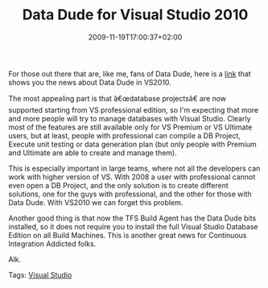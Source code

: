 ﻿---
title: "Data Dude for Visual Studio 2010"
description: ""
date: 2009-11-19T17:00:37+02:00
draft: false
tags: [Visual Studio Database Edition]
categories: [Visual Studio]
---
For those out there that are, like me, fans of Data Dude, here is a [link](http://blogs.msdn.com/vstsdb/archive/2009/10/19/what-s-new-for-data-dude-in-visual-studio-2010.aspx) that shows you the news about Data Dude in VS2010.

The most appealing part is that â€œdatabase projectsâ€ are now supported starting from VS professional edition, so I'm expecting that more and more people will try to manage databases with Visual Studio. Clearly most of the features are still available only for VS Premium or VS Ultimate users, but at least, people with professional can compile a DB Project, Execute unit testing or data generation plan (but only people with Premium and Ultimate are able to create and manage them).

This is especially important in large teams, where not all the developers can work with higher version of VS. With 2008 a user with professional cannot even open a DB Project, and the only solution is to create different solutions, one for the guys with professional, and the other for those with Data Dude. With VS2010 we can forget this problem.

Another good thing is that now the TFS Build Agent has the Data Dude bits installed, so it does not require you to install the full Visual Studio Database Edition on all Build Machines. This is another great news for Continuous Integration Addicted folks.

Alk.

Tags: [Visual Studio](http://technorati.com/tag/Visual%20Studio)
